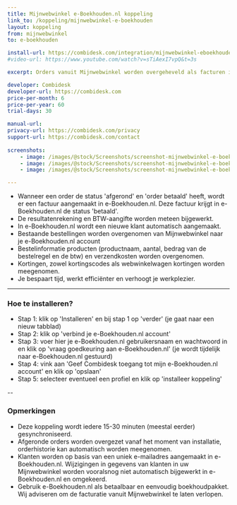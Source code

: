 ```yaml
---
title: Mijnwebwinkel e-Boekhouden.nl koppeling
link_to: /koppeling/mijnwebwinkel-e-boekhouden
layout: koppeling
from: mijnwebwinkel
to: e-boekhouden

install-url: https://combidesk.com/integration/mijnwebwinkel-eboekhouden
#video-url: https://www.youtube.com/watch?v=sTiAexI7vpQ&t=3s

excerpt: Orders vanuit Mijnwebwinkel worden overgeheveld als facturen in e-Boekhouden.nl. 

developer: Combidesk  
developer-url: https://combidesk.com
price-per-month: 6
price-per-year: 60
trial-days: 30

manual-url: 
privacy-url: https://combidesk.com/privacy
support-url: https://combidesk.com/contact
      
screenshots:
    - image: /images/@stock/Screenshots/screenshot-mijnwebwinkel-e-boekhouden-1.png
    - image: /images/@stock/Screenshots/screenshot-mijnwebwinkel-e-boekhouden-2.gif
    - image: /images/@stock/Screenshots/screenshot-mijnwebwinkel-e-boekhouden-3.png

---
```


* Wanneer een order de status 'afgerond' en 'order betaald' heeft, wordt er een factuur aangemaakt in e-Boekhouden.nl. Deze factuur krijgt in e-Boekhouden.nl de status 'betaald'.
* De resultatenrekening en BTW-aangifte worden meteen bijgewerkt.
* In e-Boekhouden.nl wordt een nieuwe klant automatisch aangemaakt.
* Bestaande bestellingen worden overgenomen van Mijnwebwinkel naar je e-Boekhouden.nl account
* Bestelinformatie producten (productnaam, aantal, bedrag van de bestelregel en de btw) en verzendkosten worden overgenomen.
* Kortingen, zowel kortingscodes als webwinkelwagen kortingen worden meegenomen.
* Je bespaart tijd, werkt efficiënter en verhoogt je werkplezier.

---

### Hoe te installeren?
* Stap 1: klik op 'Installeren' en bij stap 1 op 'verder' (je gaat naar een nieuw tabblad)
* Stap 2: klik op 'verbind je e-Boekhouden.nl account'
* Stap 3: voer hier je e-Boekhouden.nl gebruikersnaam en wachtwoord in en klik op 'vraag goedkeuring aan e-Boekhouden.nl' (je wordt tijdelijk naar e-Boekhouden.nl gestuurd)
* Stap 4: vink aan 'Geef Combidesk toegang tot mijn e-Boekhouden.nl account' en klik op 'opslaan'
* Stap 5: selecteer eventueel een profiel en klik op 'installeer koppeling'

--

### Opmerkingen
* Deze koppeling wordt iedere 15-30 minuten (meestal eerder) gesynchroniseerd.
* Afgeronde orders worden overgezet vanaf het moment van installatie, orderhistorie kan automatisch worden meegenomen.
* Klanten worden op basis van een uniek e-mailadres aangemaakt in e-Boekhouden.nl. Wijzigingen in gegevens van klanten in uw Mijnwebwinkel worden vooralsnog niet automatisch bijgewerkt in e-Boekhouden.nl en omgekeerd.
* Gebruik e-Boekhouden.nl als betaalbaar en eenvoudig boekhoudpakket. Wij adviseren om de facturatie vanuit Mijnwebwinkel te laten verlopen.